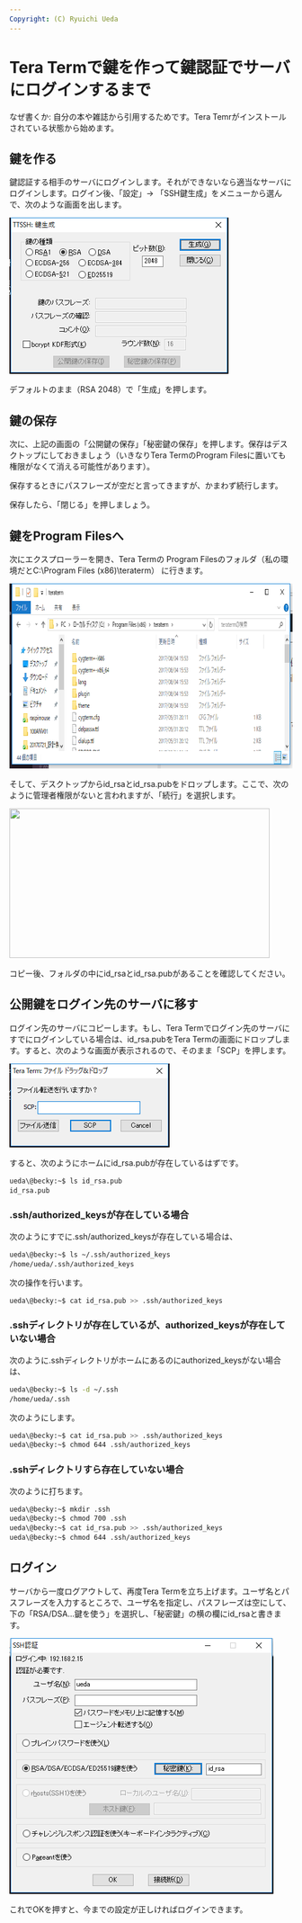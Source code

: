 ```yaml
---
Copyright: (C) Ryuichi Ueda
---
```



# Tera Termで鍵を作って鍵認証でサーバにログインするまで
なぜ書くか: 自分の本や雑誌から引用するためです。Tera Temrがインストールされている状態から始めます。

<h2>鍵を作る</h2>

鍵認証する相手のサーバにログインします。それができないなら適当なサーバにログインします。ログイン後、「設定」-> 「SSH鍵生成」をメニューから選んで、次のような画面を出します。

<a href="ece5e3c67cdc910e2fd09b11b8561d14.png"><img src="ece5e3c67cdc910e2fd09b11b8561d14.png" alt="" width="390" height="278" class="aligncenter size-full wp-image-10090" /></a>

デフォルトのまま（RSA 2048）で「生成」を押します。

<h2>鍵の保存</h2>

次に、上記の画面の「公開鍵の保存」「秘密鍵の保存」を押します。保存はデスクトップにしておきましょう（いきなりTera TermのProgram Filesに置いても権限がなくて消える可能性があります）。

保存するときにパスフレーズが空だと言ってきますが、かまわず続行します。

保存したら、「閉じる」を押しましょう。


<h2>鍵をProgram Filesへ</h2>

次にエクスプローラーを開き、Tera Termの
Program Filesのフォルダ（私の環境だとC:\\Program Files (x86)\\teraterm）
に行きます。

<a href="d2fc52ae6bc4cef25d2917f596786adf.png"><img src="d2fc52ae6bc4cef25d2917f596786adf.png" alt="" width="846" height="329" class="aligncenter size-full wp-image-10095" /></a>

そして、デスクトップからid_rsaとid_rsa.pubをドロップします。ここで、次のように管理者権限がないと言われますが、「続行」を選択します。

<a href="5371018eab33b30210a8ccbcefee13ab.png"><img src="/wp-content/uploads/2017/08/5371018eab33b30210a8ccbcefee13ab.png" alt="" width="463" height="266" class="aligncenter size-full wp-image-10093" /></a>

コピー後、フォルダの中にid_rsaとid_rsa.pubがあることを確認してください。

<h2>公開鍵をログイン先のサーバに移す</h2>

ログイン先のサーバにコピーします。もし、Tera Termでログイン先のサーバにすでにログインしている場合は、id_rsa.pubをTera Termの画面にドロップします。すると、次のような画面が表示されるので、そのまま「SCP」を押します。


<a href="894e551434ac7cefd8bb55f0ac72d090.png"><img src="894e551434ac7cefd8bb55f0ac72d090.png" alt="" width="285" height="149" class="aligncenter size-full wp-image-10097" /></a>

すると、次のようにホームにid_rsa.pubが存在しているはずです。

```bash
ueda\@becky:~$ ls id_rsa.pub
id_rsa.pub
```

<h3>.ssh/authorized_keysが存在している場合</h3>

次のようにすでに.ssh/authorized_keysが存在している場合は、

```bash
ueda\@becky:~$ ls ~/.ssh/authorized_keys
/home/ueda/.ssh/authorized_keys
```

次の操作を行います。

```bash
ueda\@becky:~$ cat id_rsa.pub >> .ssh/authorized_keys
```

<h3>.sshディレクトリが存在しているが、authorized_keysが存在していない場合</h3>

次のように.sshディレクトリがホームにあるのにauthorized_keysがない場合は、

```bash
ueda\@becky:~$ ls -d ~/.ssh
/home/ueda/.ssh
```

次のようにします。

```bash
ueda\@becky:~$ cat id_rsa.pub >> .ssh/authorized_keys
ueda\@becky:~$ chmod 644 .ssh/authorized_keys
```


<h3>.sshディレクトリすら存在していない場合</h3>

次のように打ちます。

```bash
ueda\@becky:~$ mkdir .ssh
ueda\@becky:~$ chmod 700 .ssh
ueda\@becky:~$ cat id_rsa.pub >> .ssh/authorized_keys
ueda\@becky:~$ chmod 644 .ssh/authorized_keys
```

<h2>ログイン</h2>

サーバから一度ログアウトして、再度Tera Termを立ち上げます。ユーザ名とパスフレーズを入力するところで、ユーザ名を指定し、パスフレーズは空にして、下の「RSA/DSA...鍵を使う」を選択し、「秘密鍵」の横の欄にid_rsaと書きます。

<a href="397d43e449d295268c47d7ecd2498544.png"><img src="397d43e449d295268c47d7ecd2498544.png" alt="" width="470" height="455" class="aligncenter size-full wp-image-10101" /></a>

これでOKを押すと、今までの設定が正しければログインできます。
